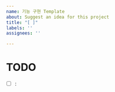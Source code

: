 ```yaml
---
name: 기능 구현 Template
about: Suggest an idea for this project
title: "[ ]"
labels: ''
assignees: ''

---
```


# TODO
- [ ] :
